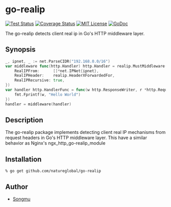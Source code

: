 go-realip
=======

[![Test Status](https://github.com/natureglobal/go-realip/workflows/test/badge.svg?branch=master)][actions]
[![Coverage Status](https://coveralls.io/repos/natureglobal/go-realip/badge.svg?branch=master)][coveralls]
[![MIT License](http://img.shields.io/badge/license-MIT-blue.svg?style=flat-square)][license]
[![GoDoc](https://godoc.org/github.com/natureglobal/go-realip?status.svg)][godoc]

[actions]: https://github.com/natureglobal/go-realip/actions?workflow=test
[coveralls]: https://coveralls.io/r/natureglobal/go-realip?branch=master
[license]: https://github.com/natureglobal/go-realip/blob/master/LICENSE
[godoc]: https://godoc.org/github.com/natureglobal/go-realip

The go-realip detects client real ip in Go's HTTP middleware layer.

## Synopsis

```go
_, ipnet, _ := net.ParseCIDR("192.168.0.0/16")
var middleware func(http.Handler) http.Handler = realip.MustMiddleware(&realip.Config{
    RealIPFrom:      []*net.IPNet{ipnet},
    RealIPHeader:    realip.HeaderXForwardedFor,
    RealIPRecursive: true,
})
var handler http.HandlerFunc = func(w http.ResponseWriter, r *http.Request) {
    fmt.Fprintf(w, "Hello World")
})
handler = middleware(handler)
```

## Description

The go-realip package implements detecting client real IP mechanisms from request headers in Go's HTTP middleware layer.
This have a similar behavior as Nginx's ngx\_http\_go-realip\_module

## Installation

```console
% go get github.com/natureglobal/go-realip
```

## Author

- [Songmu](https://github.com/Songmu)
